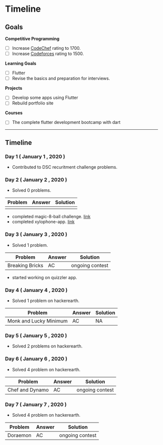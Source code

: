 # Timeline

## Goals

**Competitive Programming**
- [ ] Increase [CodeChef](https://www.codechef.com/users/sgshubham98) rating to 1700.
- [ ] Increase [Codeforces](https://codeforces.com/profile/sgshubham98) rating to 1500.

**Learning Goals**
- [ ] Flutter
- [ ] Revise the basics and preparation for interviews.

**Projects**
- [ ] Develop some apps using Flutter
- [ ] Rebuild portfolio site

**Courses**
- [ ] The complete flutter development bootcamp with dart

---

## Timeline

### Day 1 ( January 1 , 2020 )

- Contributed to DSC recuritment challenge problems.

### Day 2 ( January 2 , 2020 )

- Solved 0 problems.

|Problem|Answer|Solution|
|-------|------|--------|
||||

- completed magic-8-ball challenge. [link](https://github.com/sgshubham98/magic-8-ball-flutter)
- completed xylophone-app. [link](https://github.com/sgshubham98/xylophone-flutter)

### Day 3 ( January 3 , 2020 )

- Solved 1 problem.

|Problem|Answer|Solution|
|-------|------|--------|
|Breaking Bricks|AC|ongoing contest|

- started working on quizzler app.

### Day 4 ( January 4 , 2020 )

- Solved 1 problem on hackerearth.

|Problem|Answer|Solution|
|-------|------|--------|
|Monk and Lucky Minimum|AC|NA|

### Day 5 ( January 5 , 2020 )

- Solved 2 problems on hackerearth.

### Day 6 ( January 6 , 2020 )

- Solved 4 problem on hackerearth.

|Problem|Answer|Solution|
|-------|------|--------|
|Chef and Dynamo|AC|ongoing contest|

### Day 7 ( January 7 , 2020 )

- Solved 4 problem on hackerearth.

|Problem|Answer|Solution|
|-------|------|--------|
|Doraemon|AC|ongoing contest|